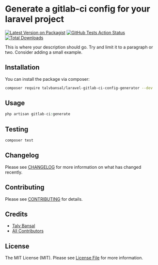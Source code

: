 # Generate a gitlab-ci config for your laravel project

[![Latest Version on Packagist](https://img.shields.io/packagist/v/talvbansal/laravel-gitlab-ci-config-generator.svg?style=flat-square)](https://packagist.org/packages/talvbansal/laravel-gitlab-ci-config-generator)
[![GitHub Tests Action Status](https://img.shields.io/github/workflow/status/talvbansal/laravel-gitlab-ci-config-generator/run-tests?label=tests)](https://github.com/talvbansal/laravel-gitlab-ci-config-generator/actions?query=workflow%3Arun-tests+branch%3Amaster)
[![Total Downloads](https://img.shields.io/packagist/dt/talvbansal/laravel-gitlab-ci-config-generator.svg?style=flat-square)](https://packagist.org/packages/talvbansal/laravel-gitlab-ci-config-generator)

This is where your description should go. Try and limit it to a paragraph or two. Consider adding a small example.

## Installation

You can install the package via composer:

```bash
composer require talvbansal/laravel-gitlab-ci-config-generator --dev
```

## Usage

``` php
php artisan gitlab-ci:generate
```

## Testing

``` bash
composer test
```

## Changelog

Please see [CHANGELOG](CHANGELOG.md) for more information on what has changed recently.

## Contributing

Please see [CONTRIBUTING](CONTRIBUTING.md) for details.

## Credits

- [Talv Bansal](https://github.com/talvbansal)
- [All Contributors](../../contributors)

## License

The MIT License (MIT). Please see [License File](LICENSE.md) for more information.
